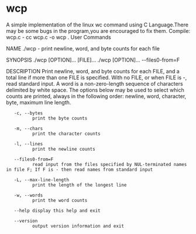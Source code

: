 # wcp
A simple implementation of the linux wc command using C Language.There may be some bugs in the program,you are encouraged to fix them.
Compile:  wcp.c - cc wcp.c -o wcp .
                                                      User Commands                                                                 

NAME
       ./wcp - print newline, word, and byte counts for each file

SYNOPSIS
       ./wcp [OPTION]... [FILE]...
       ./wcp [OPTION]... --files0-from=F

DESCRIPTION
       Print  newline,  word,  and  byte counts for each FILE, and a total line if more than one FILE is specified.  With no FILE, or when FILE is -, read
       standard input.  A word is a non-zero-length sequence of characters delimited by white space.  The options below may be used to select which counts
       are printed, always in the following order: newline, word, character, byte, maximum line length.

       -c, --bytes
              print the byte counts

       -m, --chars
              print the character counts

       -l, --lines
              print the newline counts

       --files0-from=F
              read input from the files specified by NUL-terminated names in file F; If F is - then read names from standard input

       -L, --max-line-length
              print the length of the longest line

       -w, --words
              print the word counts

       --help display this help and exit

       --version
              output version information and exit

